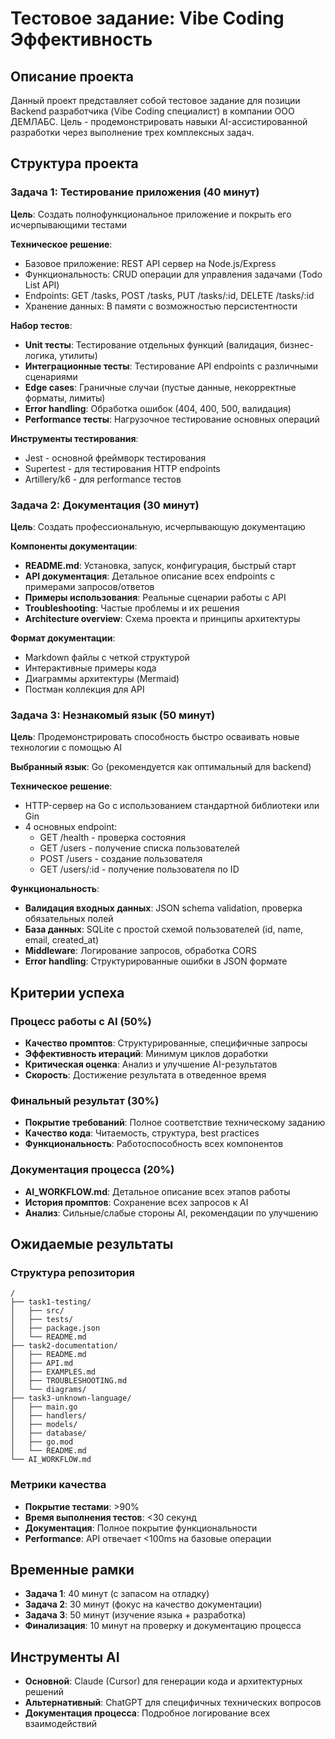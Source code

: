 # Тестовое задание: Vibe Coding Эффективность

## Описание проекта
Данный проект представляет собой тестовое задание для позиции Backend разработчика (Vibe Coding специалист) в компании ООО ДЕМЛАБС. Цель - продемонстрировать навыки AI-ассистированной разработки через выполнение трех комплексных задач.

## Структура проекта

### Задача 1: Тестирование приложения (40 минут)
**Цель**: Создать полнофункциональное приложение и покрыть его исчерпывающими тестами

**Техническое решение**: 
- Базовое приложение: REST API сервер на Node.js/Express
- Функциональность: CRUD операции для управления задачами (Todo List API)
- Endpoints: GET /tasks, POST /tasks, PUT /tasks/:id, DELETE /tasks/:id
- Хранение данных: В памяти с возможностью персистентности

**Набор тестов**:
- **Unit тесты**: Тестирование отдельных функций (валидация, бизнес-логика, утилиты)
- **Интеграционные тесты**: Тестирование API endpoints с различными сценариями
- **Edge cases**: Граничные случаи (пустые данные, некорректные форматы, лимиты)
- **Error handling**: Обработка ошибок (404, 400, 500, валидация)
- **Performance тесты**: Нагрузочное тестирование основных операций

**Инструменты тестирования**:
- Jest - основной фреймворк тестирования
- Supertest - для тестирования HTTP endpoints
- Artillery/k6 - для performance тестов

### Задача 2: Документация (30 минут)
**Цель**: Создать профессиональную, исчерпывающую документацию

**Компоненты документации**:
- **README.md**: Установка, запуск, конфигурация, быстрый старт
- **API документация**: Детальное описание всех endpoints с примерами запросов/ответов
- **Примеры использования**: Реальные сценарии работы с API
- **Troubleshooting**: Частые проблемы и их решения
- **Architecture overview**: Схема проекта и принципы архитектуры

**Формат документации**:
- Markdown файлы с четкой структурой
- Интерактивные примеры кода
- Диаграммы архитектуры (Mermaid)
- Постман коллекция для API

### Задача 3: Незнакомый язык (50 минут)
**Цель**: Продемонстрировать способность быстро осваивать новые технологии с помощью AI

**Выбранный язык**: Go (рекомендуется как оптимальный для backend)

**Техническое решение**:
- HTTP-сервер на Go с использованием стандартной библиотеки или Gin
- 4 основных endpoint: 
  - GET /health - проверка состояния
  - GET /users - получение списка пользователей
  - POST /users - создание пользователя
  - GET /users/:id - получение пользователя по ID

**Функциональность**:
- **Валидация входных данных**: JSON schema validation, проверка обязательных полей
- **База данных**: SQLite с простой схемой пользователей (id, name, email, created_at)
- **Middleware**: Логирование запросов, обработка CORS
- **Error handling**: Структурированные ошибки в JSON формате

## Критерии успеха

### Процесс работы с AI (50%)
- **Качество промптов**: Структурированные, специфичные запросы
- **Эффективность итераций**: Минимум циклов доработки
- **Критическая оценка**: Анализ и улучшение AI-результатов
- **Скорость**: Достижение результата в отведенное время

### Финальный результат (30%)
- **Покрытие требований**: Полное соответствие техническому заданию
- **Качество кода**: Читаемость, структура, best practices
- **Функциональность**: Работоспособность всех компонентов

### Документация процесса (20%)
- **AI_WORKFLOW.md**: Детальное описание всех этапов работы
- **История промптов**: Сохранение всех запросов к AI
- **Анализ**: Сильные/слабые стороны AI, рекомендации по улучшению

## Ожидаемые результаты

### Структура репозитория
```
/
├── task1-testing/
│   ├── src/
│   ├── tests/
│   ├── package.json
│   └── README.md
├── task2-documentation/
│   ├── README.md
│   ├── API.md
│   ├── EXAMPLES.md
│   ├── TROUBLESHOOTING.md
│   └── diagrams/
├── task3-unknown-language/
│   ├── main.go
│   ├── handlers/
│   ├── models/
│   ├── database/
│   ├── go.mod
│   └── README.md
└── AI_WORKFLOW.md
```

### Метрики качества
- **Покрытие тестами**: >90%
- **Время выполнения тестов**: <30 секунд
- **Документация**: Полное покрытие функциональности
- **Performance**: API отвечает <100ms на базовые операции

## Временные рамки
- **Задача 1**: 40 минут (с запасом на отладку)
- **Задача 2**: 30 минут (фокус на качество документации)
- **Задача 3**: 50 минут (изучение языка + разработка)
- **Финализация**: 10 минут на проверку и документацию процесса

## Инструменты AI
- **Основной**: Claude (Cursor) для генерации кода и архитектурных решений
- **Альтернативный**: ChatGPT для специфичных технических вопросов
- **Документация процесса**: Подробное логирование всех взаимодействий
